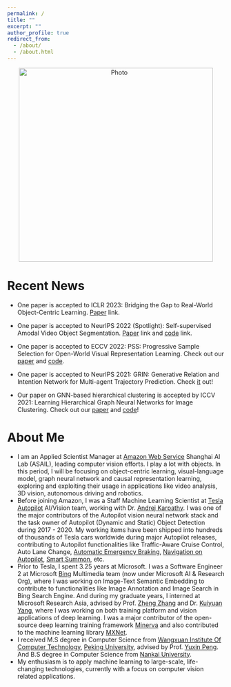 ```yaml
---
permalink: /
title: ""
excerpt: ""
author_profile: true
redirect_from:
  - /about/
  - /about.html
---
```


<p align="center">
  <img src="https://sneakerkg.github.io/images/life_compact_crop.jpg?raw=true" alt="Photo" style="width: 450px;"/>
</p>

Recent News
======
* One paper is accepted to ICLR 2023: Bridging the Gap to Real-World Object-Centric Learning. [Paper](https://arxiv.org/abs/2209.14860) link.

* One paper is accepted to NeurIPS 2022 (Spotlight): Self-supervised Amodal Video Object Segmentation. [Paper](https://www.amazon.science/publications/self-supervised-amodal-video-object-segmentation) link and [code](https://github.com/amazon-science/self-supervised-amodal-video-object-segmentation) link.

* One paper is accepted to ECCV 2022: PSS: Progressive Sample Selection for Open-World Visual Representation Learning. Check out our [paper](https://www.amazon.science/publications/pss-progressive-sample-selection-for-open-world-visual-representation-learning) and [code](https://github.com/dmlc/dgl/tree/master/examples/pytorch/hilander/PSS).

* One paper is accepted to NeurIPS 2021: GRIN: Generative Relation and Intention Network for Multi-agent Trajectory Prediction. Check [it](https://proceedings.neurips.cc/paper/2021/hash/e3670ce0c315396e4836d7024abcf3dd-Abstract.html) out!

* Our paper on GNN-based hierarchical clustering is accepted by ICCV 2021: Learning Hierarchical Graph Neural Networks for Image Clustering. Check out our [paper](https://arxiv.org/abs/2107.01319) and [code](https://github.com/dmlc/dgl/tree/master/examples/pytorch/hilander)!

About Me
======
* I am an Applied Scientist Manager at [Amazon Web Service](https://aws.amazon.com/) Shanghai AI Lab (ASAIL), leading computer vision efforts. I play a lot with objects. In this period, I will be focusing on object-centric learning, visual-language model, graph neural network and causal representation learning, exploring and exploiting their usage in applications like video analysis, 3D vision, autonomous driving and robotics.
* Before joining Amazon, I was a Staff Machine Learning Scientist at [Tesla Autopilot](https://www.tesla.com/autopilot) AI/Vision team, working with Dr. [Andrej Karpathy](https://karpathy.ai/). I was one of the major contributors of the Autopilot vision neural network stack and the task owner of Autopilot (Dynamic and Static) Object Detection during 2017 - 2020. My working items have been shipped into hundreds of thousands of Tesla cars worldwide during major Autopilot releases, contributing to Autopilot functionalities like Traffic-Aware Cruise Control, Auto Lane Change, [Automatic Emergency Braking](https://www.tesla.com/blog/model-3-earns-5-star-safety-rating-euro-ncap), [Navigation on Autopilot](https://www.tesla.com/blog/introducing-navigate-autopilot), [Smart Summon](https://electrek.co/2019/09/24/tesla-smart-summon-driverless-video/), etc.
* Prior to Tesla, I spent 3.25 years at Microsoft. I was a Software Engineer 2 at Microsoft [Bing](https://cn.bing.com/images/trending?form=Z9LH) Multimedia team (now under Microsoft AI & Research Org), where I was working on Image-Text Semantic Embedding to contribute to functionalities like Image Annotation and Image Search in Bing Search Engine. And during my graduate years, I interned at Microsoft Research Asia, advised by Prof. [Zheng Zhang](https://shanghai.nyu.edu/academics/faculty/directory/zheng-zhang) and Dr. [Kuiyuan Yang](https://sites.google.com/site/kuiyuanyang/), where I was working on both training platform and vision applications of deep learning. I was a major contributor of the open-source deep learning training framework [Minerva](https://github.com/dmlc/minerva) and also contributed to the machine learning library [MXNet](https://github.com/apache/incubator-mxnet).
* I received M.S degree in Computer Science from [Wangxuan Institute Of Computer Technology](http://www.icst.pku.edu.cn/index.htm), [Peking University](https://www.pku.edu.cn/), advised by Prof. [Yuxin Peng](http://59.108.48.34/tiki/yuxinpeng/). And B.S degree in Computer Science from [Nankai University](https://www.nankai.edu.cn/).
* My enthusiasm is to apply machine learning to large-scale, life-changing technologies, currently with a focus on computer vision related applications.
